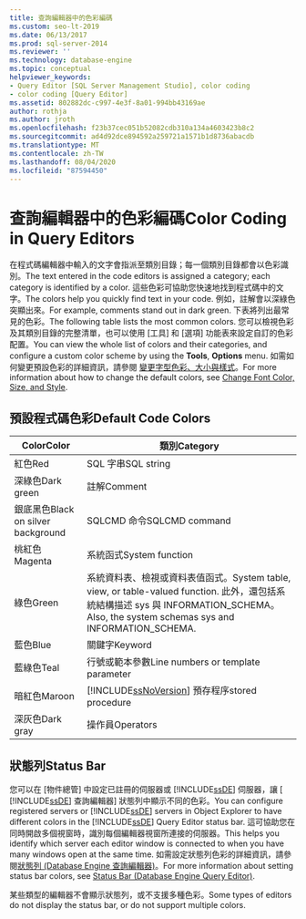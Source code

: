 ```yaml
---
title: 查詢編輯器中的色彩編碼
ms.custom: seo-lt-2019
ms.date: 06/13/2017
ms.prod: sql-server-2014
ms.reviewer: ''
ms.technology: database-engine
ms.topic: conceptual
helpviewer_keywords:
- Query Editor [SQL Server Management Studio], color coding
- color coding [Query Editor]
ms.assetid: 802882dc-c997-4e3f-8a01-994bb43169ae
author: rothja
ms.author: jroth
ms.openlocfilehash: f23b37cec051b52082cdb310a134a4603423b8c2
ms.sourcegitcommit: ad4d92dce894592a259721a1571b1d8736abacdb
ms.translationtype: MT
ms.contentlocale: zh-TW
ms.lasthandoff: 08/04/2020
ms.locfileid: "87594450"
---
```

# <a name="color-coding-in-query-editors"></a><span data-ttu-id="50b7f-102">查詢編輯器中的色彩編碼</span><span class="sxs-lookup"><span data-stu-id="50b7f-102">Color Coding in Query Editors</span></span>
  <span data-ttu-id="50b7f-103">在程式碼編輯器中輸入的文字會指派至類別目錄；每一個類別目錄都會以色彩識別。</span><span class="sxs-lookup"><span data-stu-id="50b7f-103">The text entered in the code editors is assigned a category; each category is identified by a color.</span></span> <span data-ttu-id="50b7f-104">這些色彩可協助您快速地找到程式碼中的文字。</span><span class="sxs-lookup"><span data-stu-id="50b7f-104">The colors help you quickly find text in your code.</span></span> <span data-ttu-id="50b7f-105">例如，註解會以深綠色突顯出來。</span><span class="sxs-lookup"><span data-stu-id="50b7f-105">For example, comments stand out in dark green.</span></span> <span data-ttu-id="50b7f-106">下表將列出最常見的色彩。</span><span class="sxs-lookup"><span data-stu-id="50b7f-106">The following table lists the most common colors.</span></span> <span data-ttu-id="50b7f-107">您可以檢視色彩及其類別目錄的完整清單，也可以使用 [工具]  和 [選項]  功能表來設定自訂的色彩配置。</span><span class="sxs-lookup"><span data-stu-id="50b7f-107">You can view the whole list of colors and their categories, and configure a custom color scheme by using the **Tools**, **Options** menu.</span></span> <span data-ttu-id="50b7f-108">如需如何變更預設色彩的詳細資訊，請參閱 [變更字型色彩、大小與樣式](change-font-color-size-and-style.md)。</span><span class="sxs-lookup"><span data-stu-id="50b7f-108">For more information about how to change the default colors, see [Change Font Color, Size, and Style](change-font-color-size-and-style.md).</span></span>  
  
## <a name="default-code-colors"></a><span data-ttu-id="50b7f-109">預設程式碼色彩</span><span class="sxs-lookup"><span data-stu-id="50b7f-109">Default Code Colors</span></span>  
  
|<span data-ttu-id="50b7f-110">Color</span><span class="sxs-lookup"><span data-stu-id="50b7f-110">Color</span></span>|<span data-ttu-id="50b7f-111">類別</span><span class="sxs-lookup"><span data-stu-id="50b7f-111">Category</span></span>|  
|-----------|--------------|  
|<span data-ttu-id="50b7f-112">紅色</span><span class="sxs-lookup"><span data-stu-id="50b7f-112">Red</span></span>|<span data-ttu-id="50b7f-113">SQL 字串</span><span class="sxs-lookup"><span data-stu-id="50b7f-113">SQL string</span></span>|  
|<span data-ttu-id="50b7f-114">深綠色</span><span class="sxs-lookup"><span data-stu-id="50b7f-114">Dark green</span></span>|<span data-ttu-id="50b7f-115">註解</span><span class="sxs-lookup"><span data-stu-id="50b7f-115">Comment</span></span>|  
|<span data-ttu-id="50b7f-116">銀底黑色</span><span class="sxs-lookup"><span data-stu-id="50b7f-116">Black on silver background</span></span>|<span data-ttu-id="50b7f-117">SQLCMD 命令</span><span class="sxs-lookup"><span data-stu-id="50b7f-117">SQLCMD command</span></span>|  
|<span data-ttu-id="50b7f-118">桃紅色</span><span class="sxs-lookup"><span data-stu-id="50b7f-118">Magenta</span></span>|<span data-ttu-id="50b7f-119">系統函式</span><span class="sxs-lookup"><span data-stu-id="50b7f-119">System function</span></span>|  
|<span data-ttu-id="50b7f-120">綠色</span><span class="sxs-lookup"><span data-stu-id="50b7f-120">Green</span></span>|<span data-ttu-id="50b7f-121">系統資料表、檢視或資料表值函式。</span><span class="sxs-lookup"><span data-stu-id="50b7f-121">System table, view, or table-valued function.</span></span> <span data-ttu-id="50b7f-122">此外，還包括系統結構描述 sys 與 INFORMATION_SCHEMA。</span><span class="sxs-lookup"><span data-stu-id="50b7f-122">Also, the system schemas sys and INFORMATION_SCHEMA.</span></span>|  
|<span data-ttu-id="50b7f-123">藍色</span><span class="sxs-lookup"><span data-stu-id="50b7f-123">Blue</span></span>|<span data-ttu-id="50b7f-124">關鍵字</span><span class="sxs-lookup"><span data-stu-id="50b7f-124">Keyword</span></span>|  
|<span data-ttu-id="50b7f-125">藍綠色</span><span class="sxs-lookup"><span data-stu-id="50b7f-125">Teal</span></span>|<span data-ttu-id="50b7f-126">行號或範本參數</span><span class="sxs-lookup"><span data-stu-id="50b7f-126">Line numbers or template parameter</span></span>|  
|<span data-ttu-id="50b7f-127">暗紅色</span><span class="sxs-lookup"><span data-stu-id="50b7f-127">Maroon</span></span>|[!INCLUDE[ssNoVersion](../../includes/ssnoversion-md.md)] <span data-ttu-id="50b7f-128">預存程序</span><span class="sxs-lookup"><span data-stu-id="50b7f-128">stored procedure</span></span>|  
|<span data-ttu-id="50b7f-129">深灰色</span><span class="sxs-lookup"><span data-stu-id="50b7f-129">Dark gray</span></span>|<span data-ttu-id="50b7f-130">操作員</span><span class="sxs-lookup"><span data-stu-id="50b7f-130">Operators</span></span>|  
  
## <a name="status-bar"></a><span data-ttu-id="50b7f-131">狀態列</span><span class="sxs-lookup"><span data-stu-id="50b7f-131">Status Bar</span></span>  
 <span data-ttu-id="50b7f-132">您可以在 [物件總管] 中設定已註冊的伺服器或 [!INCLUDE[ssDE](../../includes/ssde-md.md)] 伺服器，讓 [ [!INCLUDE[ssDE](../../includes/ssde-md.md)] 查詢編輯器] 狀態列中顯示不同的色彩。</span><span class="sxs-lookup"><span data-stu-id="50b7f-132">You can configure registered servers or [!INCLUDE[ssDE](../../includes/ssde-md.md)] servers in Object Explorer to have different colors in the [!INCLUDE[ssDE](../../includes/ssde-md.md)] Query Editor status bar.</span></span> <span data-ttu-id="50b7f-133">這可協助您在同時開啟多個視窗時，識別每個編輯器視窗所連接的伺服器。</span><span class="sxs-lookup"><span data-stu-id="50b7f-133">This helps you identify which server each editor window is connected to when you have many windows open at the same time.</span></span> <span data-ttu-id="50b7f-134">如需設定狀態列色彩的詳細資訊，請參閱[狀態列 &#40;Database Engine 查詢編輯器&#41;](status-bar-database-engine-query-editor.md)。</span><span class="sxs-lookup"><span data-stu-id="50b7f-134">For more information about setting status bar colors, see [Status Bar &#40;Database Engine Query Editor&#41;](status-bar-database-engine-query-editor.md).</span></span>  
  
 <span data-ttu-id="50b7f-135">某些類型的編輯器不會顯示狀態列，或不支援多種色彩。</span><span class="sxs-lookup"><span data-stu-id="50b7f-135">Some types of editors do not display the status bar, or do not support multiple colors.</span></span>  
  
  
